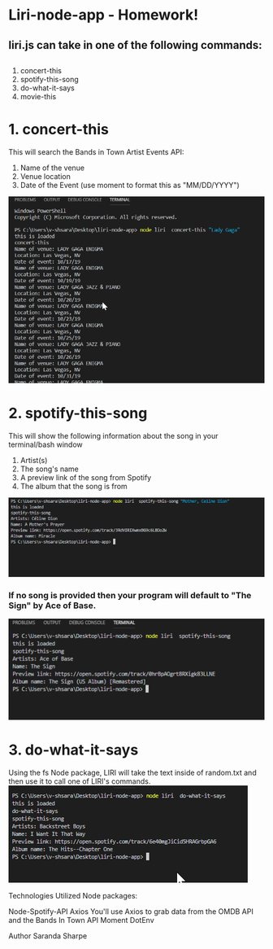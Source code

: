 # Liri-node-app - Homework!


## liri.js can take in one of the following commands:<h2>

1. concert-this
2. spotify-this-song
3. do-what-it-says
4. movie-this


# 1. concert-this

This will search the Bands in Town Artist Events API:

1. Name of the venue
2. Venue location
3. Date of the Event (use moment to format this as "MM/DD/YYYY")

![concert-this](/images/concertthis.png)


# 2. spotify-this-song

This will show the following information about the song in your terminal/bash window
  

1. Artist(s)
2. The song's name
3. A preview link of the song from Spotify
4. The album that the song is from

![spotify-this-song](/images/spotify-this1.png)

### If no song is provided then your program will default to "The Sign" by Ace of Base.

![spotify-this-song](/images/spotify-this.png)


# 3. do-what-it-says

Using the fs Node package, LIRI will take the text inside of random.txt and then use it to call one of LIRI's commands.
![do-what-it-says](/images/do-what-it-says.png)




Technologies Utilized
Node packages:

Node-Spotify-API
Axios
    You'll use Axios to grab data from the OMDB API and the Bands In Town API
Moment
DotEnv





Author
Saranda Sharpe